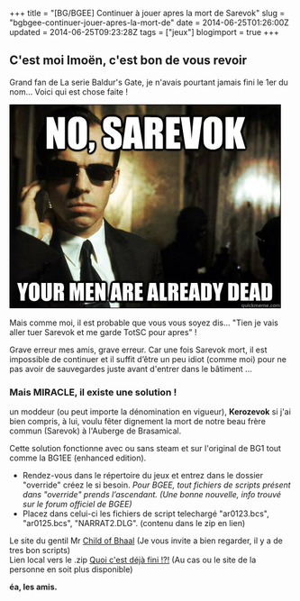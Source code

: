 +++
title = "[BG/BGEE] Continuer à jouer apres la mort de Sarevok"
slug = "bgbgee-continuer-jouer-apres-la-mort-de"
date = 2014-06-25T01:26:00Z
updated = 2014-06-25T09:23:28Z
tags = ["jeux"]
blogimport = true
+++

## C'est moi Imoën, c'est bon de vous revoir

Grand fan de La serie Baldur's Gate, je n'avais pourtant jamais fini le 1er du nom... Voici qui est chose faite !

![Image de presentation](/images/f7a5100911490a22491ede623bbee5dd76027469c3759816e4c6ddd389493603.jpg "")

Mais comme moi, il est probable que vous vous soyez dis... "Tien je vais aller tuer Sarevok et me garde TotSC pour apres" !

Grave erreur mes amis, grave erreur. Car une fois Sarevok mort, il est impossible de continuer et il suffit d’être un peu idiot (comme moi) pour ne pas avoir de sauvegardes juste avant d'entrer dans le bâtiment ...

### Mais MIRACLE, il existe une solution !

un moddeur (ou peut importe la dénomination en vigueur), **Kerozevok** si j'ai bien compris, à lui, voulu fêter dignement la mort de notre beau frère commun (Sarevok) à l'Auberge de Brasamical.

Cette solution fonctionne avec ou sans steam et sur l'original de BG1 tout comme la BG1EE (enhanced edition).
- Rendez-vous dans le répertoire du jeux et entrez dans le dossier "override" créez le si besoin. _Pour BGEE, tout fichiers de scripts présent dans "override" prends l’ascendant. (Une bonne nouvelle, info trouvé sur le forum officiel de BGEE)_
- Placez dans celui-ci les fichiers de script telechargé "ar0123.bcs", "ar0125.bcs", "NARRAT2.DLG". (contenu dans le zip en lien)

Le site du gentil Mr [Child of Bhaal](http://childofbhaal.chez-alice.fr/) (Je vous invite a bien regarder, il y a de tres bon scripts)   
Lien local vers le .zip [Quoi c'est déjà fini !?!](/files/PasDeFin.zip) (Au cas ou le site de la personne en soit plus disponible)

**éa, les amis.**

